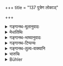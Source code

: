 +++
title = "137 पुत्रेण लोकाञ्"

+++

<details><summary>गङ्गानथ-मूलानुवादः</summary>

Through the son one conquers the worlds, through the grandson he obtains immortality, and through the son’s grandson he attains the regions of the Sun.—(137)
</details>

<details><summary>मेधातिथिः</summary>

**पुत्रेण** जातेन तकृतेनोपकारेण **लोकान्** स्वर्गादीन् दश विशोकान् **जयति** प्राप्नोति । तत्रोत्पद्यत इति यावत् । एवं **पौत्रेणानन्त्यं** तेष्व् एव चिरन्तनकालम् अवस्थानं लभते । **पौत्रस्य पुत्रेण** **ब्रध्नस्य विष्टपम्** आदित्यलोकं **प्राप्नोति** । प्राकाश्यम् अश्नुते न केनचित् तमसा व्रियते ॥ ९.१३७ ॥
</details>

<details><summary>गङ्गानथ-भाष्यानुवादः</summary>

^(‘)*Through the son*’—when born,—*i.e*. through the help rendered by him—‘*one conquers*’—wins—‘*the worlds*’—the ten ‘sorrowless regions,’ Heaven and the rest’. That is he becomes bo rn in those regions.

Similarly ‘*through the grandson, he obtains immortality*’—*i-e*., long residence in those regions.

‘*Through the son’s grandson he attains the regions of the Sun*’—*i.e*.,
*he* becomes effulgent and is not be dimmed by any sort of
darkness.—(137)
</details>

<details><summary>गङ्गानथ-टिप्पन्यः</summary>

This verse is quoted in *Aparārka* (p. 103), which explains ‘*Bradhna*’
as the sun;—in *Vyavahāra-Balāmbhaṭṭī* (pp. 657 and 707);—in
*Vīramitrodaya* (Vyavahāra 199b);—and by Jīmūtavāhana (*Dāyabhāga*, p.
249).
</details>

<details><summary>गङ्गानथ-तुल्य-वाक्यानि</summary>

*Bodyayana* (2. 16.6).—‘“Through a son one conquers the worlds, through
a grandson one obtains immortality; and through the son’s grandson one
ascends to the highest heaven”;—this has been declared in the Veda.’

*Vaśiṣṭha* (17.5).—‘Through a son one conquers the worlds; through a
grandson one obtains immortality; and through the son’s grandson one
gains the world of the Sun.’

Do. (Vivādaratnākara, p. 585).—‘For one. who has a son, there are
immortal regions; there is no higher region for one who has no son;
childless persons are mere eaters.’

*Viṣṇu* (15.46).—‘Through a son one conquers the worlds; through a
grandson one obtains immortality; and through the son’s grandson one
gains the world of the Sun.’

*Yājñavalkya* (1.78).—‘The worlds, immortality and heaven are attained
respectively through the son, the grandson and the great-grandson,’

*Śaṅkha-Likhita* (Vivādaratnākara, p. 584).—‘Agnihotra, the three Vedas,
Sacrifices with hundreds of sacrificial fees,—these are not equal even
to the sixteenth part of the birth of the first-born son; for one who
has secured sons and grandsons during his life-time and while he is
still performing sacrifices without interruption, the heaven is always
within grasp.’
</details>

<details><summary>भारुचिः</summary>

दौहित्रप्रशंसार्थः श्लोकः । कथम् । पौत्र एवायं दौहित्र इति कृत्वा स्तूयते मृतस्योपकारविशेषसंबन्धेन । कथम् । पुत्रिणो हि प्रमीताः पितृगणापन्नाः पितृवत् पूजार्हाः पुत्रपौत्रप्रपौत्रैर् विधिसामर्थ्याद् उपहृतस्य कव्यस्य प्रतिग्रहमात्रभोगाद् आ चतुर्थात् पुरुषात् संसारम् आपन्नाः तत्रासत इति । शास्त्रसामर्थ्याद् एतद् गम्यते । एवं हि पुत्रादिभिर् लोकादीञ् जयतीत्य् अयं संस्तव उपपद्यते । तथा च नामधेयनिर्वचनम् अत्र दर्शयति ॥ ९.१३७ ॥
</details>

<details><summary>Bühler</summary>

137	Through a son he conquers the worlds, through a son's son he obtains immortality, but through his son's grandson he gains the world of the sun.
</details>
